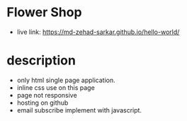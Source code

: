 # Flower Shop
- live link: https://md-zehad-sarkar.github.io/hello-world/

# description
- only html single page application.
- inline css use on this page 
- page not responsive 
- hosting on github 
- email subscribe implement with javascript. 
